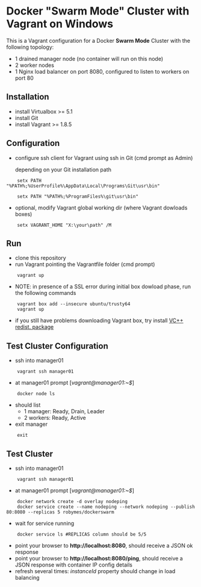 # Docker "Swarm Mode" Cluster with Vagrant on Windows
This is a Vagrant configuration for a Docker **Swarm Mode** Cluster with the following topology:
* 1 drained manager node (no container will run on this node)
* 2 worker nodes
* 1 Nginx load balancer on port 8080, configured to listen to workers on port 80

## Installation
* install Virtualbox >= 5.1
* install Git
* install Vagrant >= 1.8.5

## Configuration
* configure ssh client for Vagrant using ssh in Git (cmd prompt as Admin)
    
    depending on your Git installation path
```
    setx PATH "%PATH%;%UserProfile%\AppData\Local\Programs\Git\usr\bin"
```
```
    setx PATH "%PATH%;%ProgramFiles%\git\usr\bin"
```
* optional, modify Vagrant global working dir (where Vagrant dowloads boxes) 
```
    setx VAGRANT_HOME "X:\your\path" /M
```

## Run
* clone this repository
* run Vagrant pointing the Vagrantfile folder (cmd prompt)
```
    vagrant up
```
* NOTE: in presence of a SSL error during initial box dowload phase, run the following commands
```
    vagrant box add --insecure ubuntu/trusty64
    vagrant up
```
* if you still have problems downloading Vagrant box, try install [VC++ redist. package](https://www.microsoft.com/en-us/download/confirmation.aspx?id=8328)

## Test Cluster Configuration
* ssh into manager01
```
    vagrant ssh manager01
```
* at manager01 prompt [*vagrant@manager01:~$*]
```
    docker node ls
```
* should list 
    * 1 manager: Ready, Drain, Leader
    * 2 workers: Ready, Active
* exit manager
```
    exit
```

## Test Cluster
* ssh into manager01
```
    vagrant ssh manager01
```
* at manager01 prompt [*vagrant@manager01:~$*]
```
    docker network create -d overlay nodeping
    docker service create --name nodeping --network nodeping --publish 80:8080 --replicas 5 robymes/dockerswarm
```
* wait for service running
```
    docker service ls #REPLICAS column should be 5/5
``` 
* point your browser to **http://localhost:8080**, should receive a JSON ok response
* point your browser to **http://localhost:8080/ping**, should receive a JSON response with container IP config details
* refresh several times: *instanceId* property should change in load balancing 
